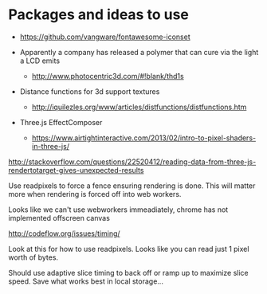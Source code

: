# Packages and ideas to use

- https://github.com/vangware/fontawesome-iconset

- Apparently a company has released a polymer that can cure via the light a LCD emits
  - http://www.photocentric3d.com/#!blank/thd1s

- Distance functions for 3d support textures
  - http://iquilezles.org/www/articles/distfunctions/distfunctions.htm

- Three.js EffectComposer
  - https://www.airtightinteractive.com/2013/02/intro-to-pixel-shaders-in-three-js/

http://stackoverflow.com/questions/22520412/reading-data-from-three-js-rendertotarget-gives-unexpected-results

Use readpixels to force a fence ensuring rendering is done. This will matter more
when rendering is forced off into web workers.

Looks like we can't use webworkers immeadiately, chrome has not implemented offscreen canvas

http://codeflow.org/issues/timing/

Look at this for how to use readpixels. Looks like you can read just 1 pixel worth of bytes.

Should use adaptive slice timing to back off or ramp up to maximize slice speed.
Save what works best in local storage...
